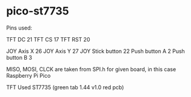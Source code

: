 # pico-st7735

Pins used:

TFT DC 21
TFT CS 17
TFT RST 20

JOY Axis X 26
JOY Axis Y 27
JOY Stick button 22
Push button A 2
Push button B 3

MISO, MOSI, CLCK are taken from SPI.h for given board, in this case Raspberry Pi Pico

TFT Used ST7735 (green tab 1.44 v1.0 red pcb)